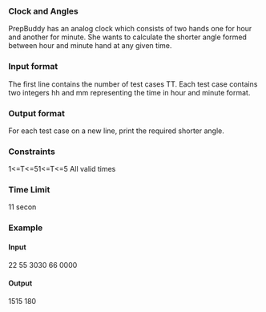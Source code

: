 ### Clock and Angles

PrepBuddy has an analog clock which consists of two hands one for hour and another for minute. She wants to calculate the shorter angle formed between hour and minute hand at any given time.

### Input format

The first line contains the number of test cases TT. 
Each test case contains two integers hh and mm representing the time in hour and minute format.

### Output format

For each test case on a new line, print the required shorter angle.

### Constraints

1<=T<=51<=T<=5 All valid times

### Time Limit

11 ​secon

### Example

#### Input

22 55 3030 66 0000

#### Output

1515 180
